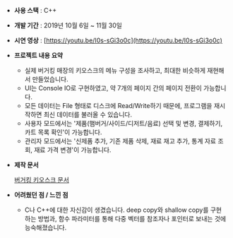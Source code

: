 - **사용 스택** : C++
- **개발 기간** : 2019년 10월 6일 ~ 11월 30일
- **시연 영상** : [https://youtu.be/I0s-sGi3o0c](https://youtu.be/I0s-sGi3o0c)
- **프로젝트 내용 요약**
    - 실제 버거킹 매장의 키오스크의 메뉴 구성을 조사하고, 최대한 비슷하게 재현해서 만들었습니다.
    - UI는 Console IO로 구현하였고, 약 7개의 페이지 간의 페이지 전환이 가능합니다.
    - 모든 데이터는 File 형태로 디스크에 Read/Write하기 때문에, 프로그램을 재시작하면 최신 데이터를 불러올 수 있습니다.
    - 사용자 모드에서는 '제품(햄버거/사이드/디저트/음료) 선택 및 변경, 결제하기, 카트 목록 확인'이 가능합니다.
    - 관리자 모드에서는 '신제품 추가, 기존 제품 삭제, 재료 재고 추가, 통계 자료 조회, 재료 가격 변경'이 가능합니다.
- **제작 문서**
    
    [버거킹 키오스크 문서](https://jasonyoo95.notion.site/6aa00eceef2b4cc09884e0dcf8481688)
    
- **어려웠던 점 / 느낀 점**
    - C나 C++에 대한 자신감이 생겼습니다. deep copy와 shallow copy를 구현하는 방법과, 함수 파라미터를 통해 다중 벡터를 참조자나 포인터로 보내는 것에 능숙해졌습니다.
